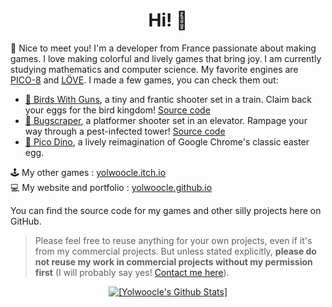 <div align="center">
  <h1>Hi! 👋</h1>
</div>

🌵 Nice to meet you! I'm a developer from France passionate about making games. I love making colorful and lively games that bring joy. I am currently studying mathematics and computer science. 
My favorite engines are [PICO-8](https://pico8.com/) and [LÖVE](https://love2d.org/). I made a few games, you can check them out:  
* [🦆 Birds With Guns](https://yolwoocle.itch.io/birds-with-guns/), a tiny and frantic shooter set in a train. Claim back your eggs for the bird kingdom! [Source code](https://github.com/Yolwoocle/birds_with_guns)
* [🐞 Bugscraper](https://yolwoocle.itch.io/bugscraper/), a platformer shooter set in an elevator. Rampage your way through a pest-infected tower! [Source code](https://github.com/Yolwoocle/bugscraper)
* [🦖 Pico Dino](https://yolwoocle.itch.io/pico-dino), a lively reimagination of Google Chrome's classic easter egg.  


🕹 My other games : [yolwoocle.itch.io](https://yolwoocle.itch.io)  
💻 My website and portfolio : [yolwoocle.github.io](https://yolwoocle.github.io/)

You can find the source code for my games and other silly projects here on GitHub.   
> Please feel free to reuse anything for your own projects, even if it's from my commercial projects. But unless stated explicitly, **please do not reuse my work in commercial projects without my permission first** (I will probably say yes! [Contact me here](https://yolwoocle.github.io/aboutme.html)).  

<div align="center">
    <a href="https://github.com/anuraghazra/github-readme-stats">
        <img src="https://github-readme-stats.vercel.app/api?username=Yolwoocle&show_icons=true&include_all_commits=true&count_private=true&hide_border=true&theme=dark" alt="[Yolwoocle's Github Stats]">
    </a>
</div>

<!--[![if you see this, it probably means something is not working](https://github-readme-stats.vercel.app/api/top-langs/?username=Yolwoocle&langs_count=4&hide_border=true&theme=dark&langs_count=9)](https://github.com/anuraghazra/github-readme-stats)-->
  

<!--[![if you see this, it probably means something is not working](https://github-readme-stats.vercel.app/api?username=Yolwoocle&show_icons=true&include_all_commits=true&count_private=true&hide_border=true&bg_color=0d1117&title_color=58a6ff&text_color=8b949e&icon_color=8b949e)](https://github.com/anuraghazra/github-readme-stats)
[![if you see this, it probably means something is not working](https://github-readme-stats.vercel.app/api/top-langs/?username=Yolwoocle&langs_count=4&layout=compact&hide_border=true&bg_color=0d1117&title_color=58a6ff&text_color=8b949e&icon_color=8b949e)](https://github.com/anuraghazra/github-readme-stats)-->
